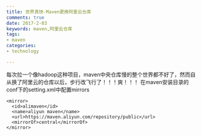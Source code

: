```yaml
---
title: 世界真快-Maven更换阿里云仓库
comments: true
date: 2017-2-03
keywords: maven,阿里云仓库
tags:
- maven
categories:
- technology

---
```


每次拉一个像hadoop这种项目，maven中央仓库慢的整个世界都不好了，然而自从换了阿里云的仓库以后，步行改飞行了！！！爽！！！
在maven安装目录的conf下的setting.xml中配置mirrors
```
<mirror>  
  <id>alimaven</id>  
  <name>aliyun maven</name>  
  <url>https://maven.aliyun.com/repository/public</url>  
  <mirrorOf>central</mirrorOf>  
</mirror>  
```
